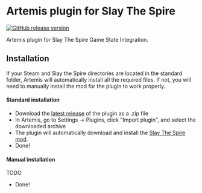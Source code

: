 # Artemis plugin for Slay The Spire
[![GitHub release version](https://img.shields.io/github/v/release/urfour/ArtemisTheSpire-Plugin.svg)](https://github.com/urfour/ArtemisTheSpire-Plugin/releases)

Artemis plugin for Slay The Spire Game State Integration.

## Installation

If your Steam and Slay the Spire directories are located in the standard folder, Artemis will automatically install all the required files.
If not, you will need to manually install the mod for the plugin to work properly.

#### Standard installation

- Download the [latest release](https://github.com/urfour/ArtemisTheSpire-Plugin/releases/latest) of the plugin as a .zip file
- In Artemis, go to Settings -> Plugins, click "Import plugin", and select the downloaded archive
- The plugin will automatically download and install the [Slay The Spire mod](https://github.com/urfour/ArtemisTheSpire-Mod/releases).
- Done!

#### Manual installation

TODO

- Done!
